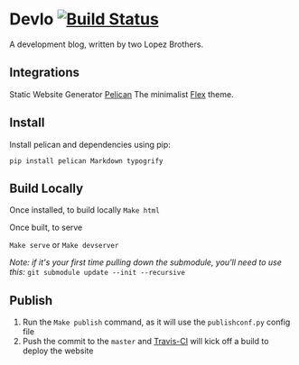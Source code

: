# Devlo [![Build Status](https://travis-ci.org/sergoh/devlo-blog.svg?branch=master)](https://travis-ci.org/sergoh/devlo-blog)

A development blog, written by two Lopez Brothers. 

## Integrations
Static Website Generator [Pelican](http://blog.getpelican.com/)
The minimalist [Flex](https://github.com/alexandrevicenzi/Flex) theme.

## Install

Install pelican and dependencies using pip:

`pip install pelican Markdown typogrify`

## Build Locally

Once installed, to build locally
`Make html`

Once built, to serve

`Make serve` or `Make devserver`

_Note: if it's your first time pulling down the submodule, you'll need to use this:_
```git submodule update --init --recursive```

## Publish
1. Run the `Make publish` command, as it will use the `publishconf.py` config file
2. Push the commit to the `master` and [Travis-CI](https://travis-ci.org/sergoh/devlo-blog) will kick off a build to deploy the website
